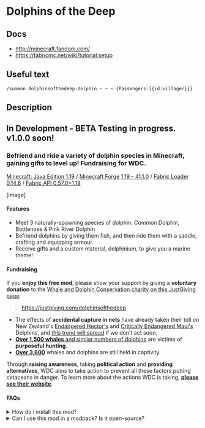 # Dolphins of the Deep
## Docs
* http://minecraft.fandom.com/
* https://fabricmc.net/wiki/tutorial:setup

## Useful text
```plaintext
/summon dolphinsofthedeep:dolphin ~ ~ ~ {Passengers:[{id:villager}]}
```

## Description
## In Development - BETA Testing in progress. v1.0.0 soon!
### **Befriend and ride** a variety of dolphin species in Minecraft, gaining gifts to level up! **Fundraising** for WDC.
[Minecraft: Java Edition 1.19](https://www.minecraft.net/en-us/store/minecraft-java-bedrock-edition-pc) / [Minecraft Forge 1.19 - 41.1.0](https://files.minecraftforge.net/net/minecraftforge/forge/index_1.19.html) / [Fabric Loader 0.14.6](https://fabricmc.net/use/installer/) / [Fabric API 0.57.0+1.19](https://www.curseforge.com/minecraft/mc-mods/fabric-api/files/3936024)

[image]
#### Features
* Meet 3 naturally-spawning species of dolphin: Common Dolphin, Bottlenose & Pink River Dolphin
* Befriend dolphins by giving them fish, and then ride them with a saddle, crafting and equipping armour.
* Receive gifts and a custom material, delphinium, to give you a marine theme!

#### Fundraising
If you **enjoy this free mod**, please show your support by giving a **voluntary donation** to the [Whale and Dolphin Conservation charity on this JustGiving page](https://justgiving.com/dolphinsofthedeep):

> <https://justgiving.com/dolphinsofthedeep>

* The effects of **accidental capture in nets** have already taken their toll on New Zealand's [Endangered Hector's](https://www.iucnredlist.org/species/4162/44199757) and [Critically Endangered Maui's](https://www.iucnredlist.org/species/39427/44200192) Dolphins, and [this trend will spread](https://www.iucnredlist.org/species/134817215/195828797#threats) if we don't act soon. 
* [**Over 1,500 whales** and similar numbers of dolphins](https://uk.whales.org/our-4-goals/) are victims of **purposeful hunting**.
* [**Over 3,600**](https://uk.whales.org/our-4-goals/) whales and dolphins are still held in captivity. 

Through **raising awareness**, taking **political action** and **providing alternatives**, WDC aims to take action to prevent all these factors putting cetaceans in danger. To learn more about the actions WDC is taking, **[please see their website](https://uk.whales.org/our-4-goals/)**.

#### FAQs
<details>
<summary>
How do I install this mod?
</summary>

* Close the Minecraft Launcher.
* Download [Minecraft Forge for 1.19](https://files.minecraftforge.net/net/minecraftforge/forge/index_1.19.html) (Recommended Version) and double-click on the downloaded file.
  * Click "Install for client"
* Download and install [Fabric Loader](https://fabricmc.net/use/installer/) the same way.
  * Select "Minecraft Version: 1.19" and "Launcher Version: 0.14.6".
* Open the Minecraft Launcher, and under *Installations* click the folder icon next to `fabric-loader-1.19`.
  * Your file viewer should open.
  * Open the `mods` folder.
  * Empty this folder, and then download and move these JAR files into it:
    * [Fabric API 0.57.0+1.19](https://www.curseforge.com/minecraft/mc-mods/fabric-api/files/3851965)
    * [Dolphins of the Deep 1.0.0](https://www.curseforge.com/minecraft/mc-mods/dolphinsofthedeep/files/)
  * Go back to the *Play* tab, change the version to `fabric-loader-1.19`, and click *Play*!

If the game crashes or you notice a bug, please report it under the `Issues` tab.

</details>
<details>
<summary>
Can I use this mod in a modpack? Is it open-source?
</summary>

The [license](https://github.com/WebCoder49/dolphinsofthedeep/blob/main/LICENSE) of this mod allows you to copy and distribute it and its source code, as long as you don't sell it as:
* You don't **sell** the software as a whole or sell substantial portions of it,
* You include the fundraising link **visible to users** in any uses of it (this includes modpacks), and
* You include the copyright and permission notice from the license.

Please refer to [the full license](https://github.com/WebCoder49/dolphinsofthedeep/blob/main/LICENSE).

</details>